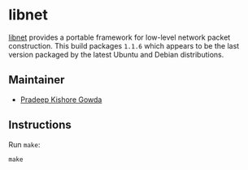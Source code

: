 libnet
======

[libnet](https://packages.debian.org/source/sid/libnet) provides a portable framework for low-level network packet construction. This build packages `1.1.6` which appears to be the last version packaged by the latest Ubuntu and Debian distributions.

Maintainer
----------

* [Pradeep Kishore Gowda](https://github.com/btbytes)

Instructions
------------

Run `make`:

```
make
```
